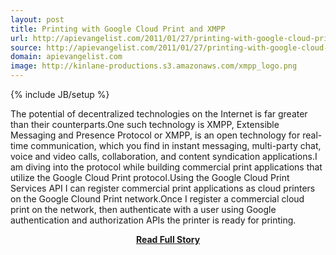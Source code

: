```yaml
---
layout: post
title: Printing with Google Cloud Print and XMPP
url: http://apievangelist.com/2011/01/27/printing-with-google-cloud-print-and-xmpp/
source: http://apievangelist.com/2011/01/27/printing-with-google-cloud-print-and-xmpp/
domain: apievangelist.com
image: http://kinlane-productions.s3.amazonaws.com/xmpp_logo.png
---
```

{% include JB/setup %}<p>The potential of decentralized technologies on the Internet is far greater than their counterparts.One such technology is XMPP,  Extensible Messaging and Presence Protocol or XMPP, is an open technology for real-time communication, which you find in instant messaging, multi-party chat, voice and video calls, collaboration, and content syndication applications.I am diving into the protocol while building commercial print applications that utilize the Google Cloud Print protocol.Using the Google Cloud Print Services API I can register commercial print applications as cloud printers on the Google Clound Print network.Once I register a commercial cloud print on the network, then authenticate with a user using Google authentication and authorization APIs the printer is ready for printing.</p>
<center><p><a href="http://apievangelist.com/2011/01/27/printing-with-google-cloud-print-and-xmpp/" style='padding:25px; font-sze:18px; font-weight: bold;'>Read Full Story</a></p></center>
